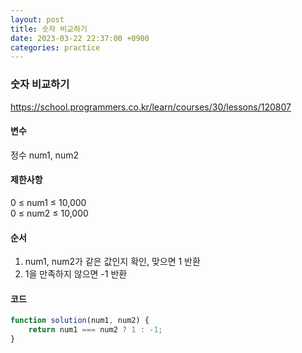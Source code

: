 ```yaml
---
layout: post
title: 숫자 비교하기
date: 2023-03-22 22:37:00 +0900
categories: practice
---
```

### 숫자 비교하기    
https://school.programmers.co.kr/learn/courses/30/lessons/120807    
    
#### 변수    
정수 num1, num2     
    
#### 제한사항    
0 ≤ num1 ≤ 10,000    
0 ≤ num2 ≤ 10,000    
    
#### 순서    
1. num1, num2가 같은 값인지 확인, 맞으면 1 반환    
2. 1을 만족하지 않으면 -1 반환    
    
#### 코드    
```JavaScript
function solution(num1, num2) {
    return num1 === num2 ? 1 : -1;
}
```

